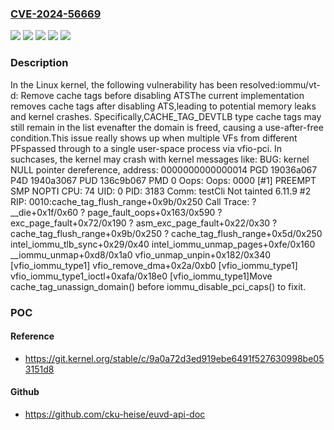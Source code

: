### [CVE-2024-56669](https://cve.mitre.org/cgi-bin/cvename.cgi?name=CVE-2024-56669)
![](https://img.shields.io/static/v1?label=Product&message=Linux&color=blue)
![](https://img.shields.io/static/v1?label=Version&message=&color=brightgreen)
![](https://img.shields.io/static/v1?label=Version&message=3b1d9e2b2d6856eabf5faa12d20c97fef657999f%20&color=brightgreen)
![](https://img.shields.io/static/v1?label=Version&message=6.10%20&color=brightgreen)
![](https://img.shields.io/static/v1?label=Vulnerability&message=n%2Fa&color=blue)

### Description

In the Linux kernel, the following vulnerability has been resolved:iommu/vt-d: Remove cache tags before disabling ATSThe current implementation removes cache tags after disabling ATS,leading to potential memory leaks and kernel crashes. Specifically,CACHE_TAG_DEVTLB type cache tags may still remain in the list evenafter the domain is freed, causing a use-after-free condition.This issue really shows up when multiple VFs from different PFspassed through to a single user-space process via vfio-pci. In suchcases, the kernel may crash with kernel messages like: BUG: kernel NULL pointer dereference, address: 0000000000000014 PGD 19036a067 P4D 1940a3067 PUD 136c9b067 PMD 0 Oops: Oops: 0000 [#1] PREEMPT SMP NOPTI CPU: 74 UID: 0 PID: 3183 Comm: testCli Not tainted 6.11.9 #2 RIP: 0010:cache_tag_flush_range+0x9b/0x250 Call Trace:  <TASK>  ? __die+0x1f/0x60  ? page_fault_oops+0x163/0x590  ? exc_page_fault+0x72/0x190  ? asm_exc_page_fault+0x22/0x30  ? cache_tag_flush_range+0x9b/0x250  ? cache_tag_flush_range+0x5d/0x250  intel_iommu_tlb_sync+0x29/0x40  intel_iommu_unmap_pages+0xfe/0x160  __iommu_unmap+0xd8/0x1a0  vfio_unmap_unpin+0x182/0x340 [vfio_iommu_type1]  vfio_remove_dma+0x2a/0xb0 [vfio_iommu_type1]  vfio_iommu_type1_ioctl+0xafa/0x18e0 [vfio_iommu_type1]Move cache_tag_unassign_domain() before iommu_disable_pci_caps() to fixit.

### POC

#### Reference
- https://git.kernel.org/stable/c/9a0a72d3ed919ebe6491f527630998be053151d8

#### Github
- https://github.com/cku-heise/euvd-api-doc

